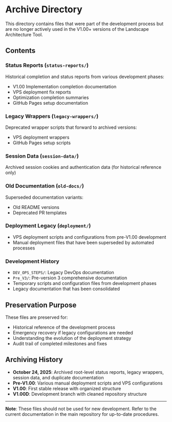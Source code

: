# Archive Directory

This directory contains files that were part of the development process but are no longer actively used in the V1.00+ versions of the Landscape Architecture Tool.

## Contents

### Status Reports (`status-reports/`)
Historical completion and status reports from various development phases:
- V1.00 Implementation completion documentation
- VPS deployment fix reports
- Optimization completion summaries
- GitHub Pages setup documentation

### Legacy Wrappers (`legacy-wrappers/`)
Deprecated wrapper scripts that forward to archived versions:
- VPS deployment wrappers
- GitHub Pages setup scripts

### Session Data (`session-data/`)
Archived session cookies and authentication data (for historical reference only)

### Old Documentation (`old-docs/`)
Superseded documentation variants:
- Old README versions
- Deprecated PR templates

### Deployment Legacy (`deployment/`)
- VPS deployment scripts and configurations from pre-V1.00 development
- Manual deployment files that have been superseded by automated processes

### Development History
- `DEV_OPS_STEPS/`: Legacy DevOps documentation
- `Pre_V3/`: Pre-version 3 comprehensive documentation
- Temporary scripts and configuration files from development phases
- Legacy documentation that has been consolidated

## Preservation Purpose

These files are preserved for:
- Historical reference of the development process
- Emergency recovery if legacy configurations are needed
- Understanding the evolution of the deployment strategy
- Audit trail of completed milestones and fixes

## Archiving History

- **October 24, 2025**: Archived root-level status reports, legacy wrappers, session data, and duplicate documentation
- **Pre-V1.00**: Various manual deployment scripts and VPS configurations
- **V1.00**: First stable release with organized structure
- **V1.00D**: Development branch with cleaned repository structure

---

**Note**: These files should not be used for new development. Refer to the current documentation in the main repository for up-to-date procedures.